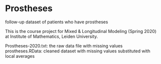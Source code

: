 # Prostheses
follow-up dataset of patients who have prostheses

This is the course project for Mixed & Longitudinal Modeling (Spring 2020) at Institute of Mathematics, Leiden University.

Prostheses-2020.txt: the raw data file with missing values
prostheses.RData: cleaned dataset with missing values substituted with local averages
